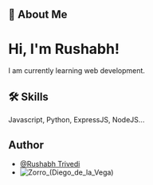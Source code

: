 
## 🚀 About Me
# Hi, I'm Rushabh!
I am currently learning web development. 



## 🛠 Skills
Javascript, Python, ExpressJS, NodeJS...


<!--## FAQs

#### Question 1: How to make such README.md file or the about section for the Github page on your github homepage?

Answer 1: Use [readme.so](https://readme.so/) website: for README.md file generation. Now make a repository of same name as your username, add a README.md file there the one you got from the readme.so website.-->




## Author

- [@Rushabh Trivedi](https://github.com/rushabhT3)
- ![Zorro_(Diego_de_la_Vega)](https://github.com/rushabhT3/rushabhT3/assets/41021094/133fe953-1e88-4b28-a462-dcb57b3b2545)



<!--
**rushabhT3/rushabhT3** is a ✨ _special_ ✨ repository because its `README.md` (this file) appears on your GitHub profile.

Here are some ideas to get you started:

- 🔭 I’m currently working on ...
- 🌱 I’m currently learning ...
- 👯 I’m looking to collaborate on ...
- 🤔 I’m looking for help with ...
- 💬 Ask me about ...
- 📫 How to reach me: ...
- 😄 Pronouns: ...
- ⚡ Fun fact: ...
-->
